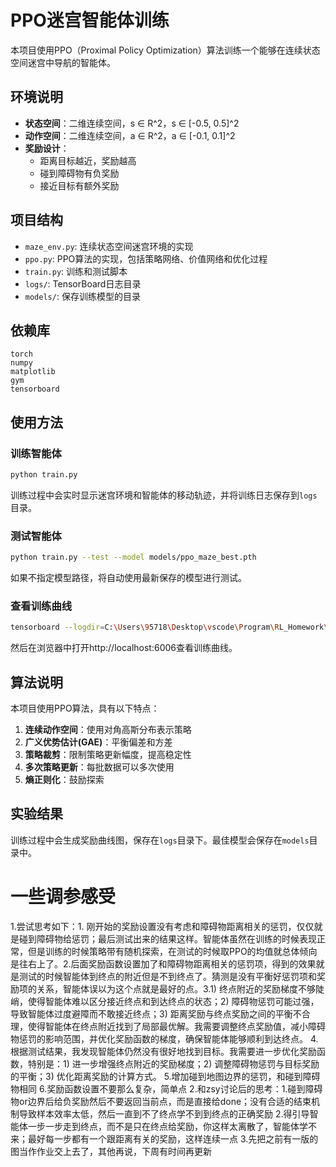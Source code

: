 # PPO迷宫智能体训练

本项目使用PPO（Proximal Policy Optimization）算法训练一个能够在连续状态空间迷宫中导航的智能体。

## 环境说明

- **状态空间**：二维连续空间，s ∈ R^2，s ∈ [-0.5, 0.5]^2
- **动作空间**：二维连续空间，a ∈ R^2，a ∈ [-0.1, 0.1]^2
- **奖励设计**：
  - 距离目标越近，奖励越高
  - 碰到障碍物有负奖励
  - 接近目标有额外奖励

## 项目结构

- `maze_env.py`: 连续状态空间迷宫环境的实现
- `ppo.py`: PPO算法的实现，包括策略网络、价值网络和优化过程
- `train.py`: 训练和测试脚本
- `logs/`: TensorBoard日志目录
- `models/`: 保存训练模型的目录

## 依赖库

```
torch
numpy
matplotlib
gym
tensorboard
```

## 使用方法

### 训练智能体

```bash
python train.py
```

训练过程中会实时显示迷宫环境和智能体的移动轨迹，并将训练日志保存到`logs`目录。

### 测试智能体

```bash
python train.py --test --model models/ppo_maze_best.pth
```

如果不指定模型路径，将自动使用最新保存的模型进行测试。

### 查看训练曲线

```bash
tensorboard --logdir=C:\Users\95718\Desktop\vscode\Program\RL_Homework\RL_Homework1\logs
```

然后在浏览器中打开http://localhost:6006查看训练曲线。

## 算法说明

本项目使用PPO算法，具有以下特点：

1. **连续动作空间**：使用对角高斯分布表示策略
2. **广义优势估计(GAE)**：平衡偏差和方差
3. **策略裁剪**：限制策略更新幅度，提高稳定性
4. **多次策略更新**：每批数据可以多次使用
5. **熵正则化**：鼓励探索

## 实验结果

训练过程中会生成奖励曲线图，保存在`logs`目录下。最佳模型会保存在`models`目录中。


# 一些调参感受
1.尝试思考如下：1. 刚开始的奖励设置没有考虑和障碍物距离相关的惩罚，仅仅就是碰到障碍物给惩罚；最后测试出来的结果这样。智能体虽然在训练的时候表现正常，但是训练的时候策略带有随机探索，在测试的时候取PPO的均值就总体倾向是往右上了。2.后面奖励函数设置加了和障碍物距离相关的惩罚项，得到的效果就是测试的时候智能体到终点的附近但是不到终点了。猜测是没有平衡好惩罚项和奖励项的关系，智能体误以为这个点就是最好的点。3.1) 终点附近的奖励梯度不够陡峭，使得智能体难以区分接近终点和到达终点的状态；2) 障碍物惩罚可能过强，导致智能体过度避障而不敢接近终点；3) 距离奖励与终点奖励之间的平衡不合理，使得智能体在终点附近找到了局部最优解。我需要调整终点奖励值，减小障碍物惩罚的影响范围，并优化奖励函数的梯度，确保智能体能够顺利到达终点。 4.根据测试结果，我发现智能体仍然没有很好地找到目标。我需要进一步优化奖励函数，特别是：1) 进一步增强终点附近的奖励梯度；2) 调整障碍物惩罚与目标奖励的平衡；3) 优化距离奖励的计算方式。 5.增加碰到地图边界的惩罚，和碰到障碍物相同 6.奖励函数设置不要那么复杂，简单点
2.和zsy讨论后的思考：1.碰到障碍物or边界后给负奖励然后不要返回当前点，而是直接给done；没有合适的结束机制导致样本效率太低，然后一直到不了终点学不到到终点的正确奖励 2.得引导智能体一步一步走到终点，而不是只在终点给奖励，你这样太离散了，智能体学不来；最好每一步都有一个跟距离有关的奖励，这样连续一点
3.先把之前有一版的图当作作业交上去了，其他再说，下周有时间再更新